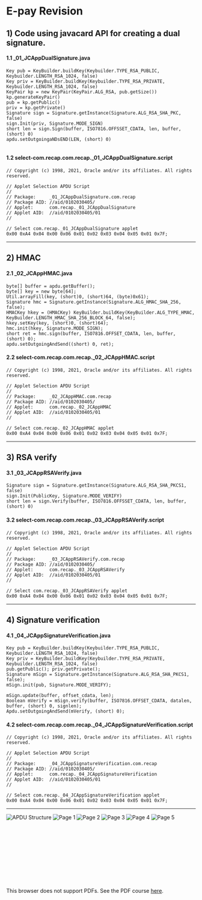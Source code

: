 # E-pay Revision

## 1) Code using javacard API for creating a dual signature.

#### 1.1 \_01_JCAppDualSignature.java

```
Key pub = KeyBuilder.buildKey(Keybuilder.TYPE_RSA_PUBLIC, Keybuilder.LENGTH_RSA_1024, false)
Key priv = KeyBuilder.buildKey(Keybuilder.TYPE_RSA_PRIVATE, Keybuilder.LENGTH_RSA_1024, false)
KeyPair kp = new KeyPair(KeyPair.ALG_RSA, pub.getSize())
kp.generateKeyPair()
pub = kp.getPublic()
priv = kp.getPrivate()
Signature sign = Signature.getInstance(Signature.ALG_RSA_SHA_PKC, false)
sign.Init(priv, Signature.MODE_SIGN)
short len = sign.Sign(buffer, ISO7816.OFFSSET_CDATA, len, buffer, (short) 0)
apdu.setOutgoingaNDsEND(LEN, (short) 0)


```

#### 1.2 select-com.recap.com.recap.\_01_JCAppDualSignature.script

```
// Copyright (c) 1998, 2021, Oracle and/or its affiliates. All rights reserved.

// Applet Selection APDU Script
//
// Package:     _01_JCAppDualSignature.com.recap
// Package AID: //aid/0102030405/
// Applet:      com.recap._01_JCAppDualSignature
// Applet AID:  //aid/0102030405/01
//

// Select com.recap._01_JCAppDualSignature applet
0x00 0xA4 0x04 0x00 0x06 0x01 0x02 0x03 0x04 0x05 0x01 0x7F;
```

---

## 2) HMAC

#### 2.1 \_02_JCAppHMAC.java

```
byte[] buffer = apdu.getBuffer();
byte[] key = new byte[64];
Util.arrayFill(key, (short)0, (short)64, (byte)0x61);
Signature hmc = Signature.getInstance(Signature.ALG_HMAC_SHA_256, false);
HMACKey hkey = (HMACKey) KeyBuilder.buildKey(KeyBuilder.ALG_TYPE_HMAC, KeyBuilder.LENGTH_HMAC_SHA_256_BLOCK_64, false);
hkey.setKey(key, (short)0, (short)64);
hmc.init(hkey, Signature.MODE_SIGN);
short ret = hmc.sign(buffer, ISO7816.OFFSET_CDATA, len, buffer, (short) 0);
apdu.setOutgoingAndSend((short) 0, ret);
```

#### 2.2 select-com.recap.com.recap.\_02_JCAppHMAC.script

```
// Copyright (c) 1998, 2021, Oracle and/or its affiliates. All rights reserved.

// Applet Selection APDU Script
//
// Package:     _02_JCAppHMAC.com.recap
// Package AID: //aid/0102030405/
// Applet:      com.recap._02_JCAppHMAC
// Applet AID:  //aid/0102030405/01
//

// Select com.recap._02_JCAppHMAC applet
0x00 0xA4 0x04 0x00 0x06 0x01 0x02 0x03 0x04 0x05 0x01 0x7F;
```

---

## 3) RSA verify

#### 3.1 \_03_JCAppRSAVerify.java

```
Signature sign = Signature.getInstance(Signature.ALG_RSA_SHA_PKCS1, false)
sign.Init(PublicKey, Signature.MODE_VERIFY)
short len = sign.Verify(buffer, ISO7816.OFFSSET_CDATA, len, buffer, (short) 0)

```

#### 3.2 select-com.recap.com.recap.\_03_JCAppRSAVerify.script

```
// Copyright (c) 1998, 2021, Oracle and/or its affiliates. All rights reserved.

// Applet Selection APDU Script
//
// Package:     _03_JCAppRSAVerify.com.recap
// Package AID: //aid/0102030405/
// Applet:      com.recap._03_JCAppRSAVerify
// Applet AID:  //aid/0102030405/01
//

// Select com.recap._03_JCAppRSAVerify applet
0x00 0xA4 0x04 0x00 0x06 0x01 0x02 0x03 0x04 0x05 0x01 0x7F;
```

---

## 4) Signature verification

#### 4.1 \_04_JCAppSignatureVerification.java

```
Key pub = KeyBuilder.buildKey(Keybuilder.TYPE_RSA_PUBLIC, Keybuilder.LENGTH_RSA_1024, false)
Key priv = KeyBuilder.buildKey(Keybuilder.TYPE_RSA_PRIVATE, Keybuilder.LENGTH_RSA_1024, false)
pub.getPublic(); priv.getPrivate();
Signature mSign = Signature.getInstance(Signature.ALG_RSA_SHA_PKCS1, false);
mSign.init(pub, Signature.MODE_VERIFY);

mSign.update(buffer, offset_cdata, len);
Boolean mVerify = mSign.verify(buffer, ISO7816.OFFSET_CDATA, datalen, buffer, (short) 0, signlen);
Apdu.setOutgoingAndSend(mVerify, (short) 0);
```

#### 4.2 select-com.recap.com.recap.\_04_JCAppSignatureVerification.script

```
// Copyright (c) 1998, 2021, Oracle and/or its affiliates. All rights reserved.

// Applet Selection APDU Script
//
// Package:     _04_JCAppSignatureVerification.com.recap
// Package AID: //aid/0102030405/
// Applet:      com.recap._04_JCAppSignatureVerification
// Applet AID:  //aid/0102030405/01
//

// Select com.recap._04_JCAppSignatureVerification applet
0x00 0xA4 0x04 0x00 0x06 0x01 0x02 0x03 0x04 0x05 0x01 0x7F;
```

---

![APDU Structure](https://github.com/mmihaipreda/e-pay-recap/blob/master/theory/APDU%20request%20%26%20response%20structure.jpg)
![Page 1](https://github.com/mmihaipreda/e-pay-recap/blob/master/theory/JavaCard_Cryptography_001.png)
![Page 2](https://github.com/mmihaipreda/e-pay-recap/blob/master/theory/JavaCard_Cryptography_002.png)
![Page 3](https://github.com/mmihaipreda/e-pay-recap/blob/master/theory/JavaCard_Cryptography_003.png)
![Page 4](https://github.com/mmihaipreda/e-pay-recap/blob/master/theory/JavaCard_Cryptography_004.png)
![Page 5](https://github.com/mmihaipreda/e-pay-recap/blob/master/theory/JavaCard_Cryptography_005.png)

<object data="https://github.com/mmihaipreda/e-pay-recap/blob/master/theory/E%20Pay%20Course%20FULL.pdf" type="application/pdf" width="700px" height="700px">
    <embed src="https://github.com/mmihaipreda/e-pay-recap/blob/master/theory/E%20Pay%20Course%20FULL.pdf">
        <p>This browser does not support PDFs. See the  PDF course  <a href="https://github.com/mmihaipreda/e-pay-recap/blob/master/theory/E%20Pay%20Course%20FULL.pdf">here</a>.</p>
    </embed>
</object>
